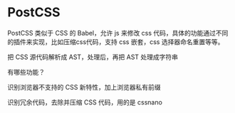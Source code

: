 # PostCSS

PostCSS 类似于 CSS 的 Babel，允许 js 来修改 css 代码，具体的功能通过不同的插件来实现，比如压缩css代码，支持 css 嵌套，css 选择器命名重置等等。


把 CSS 源代码解析成 AST，处理后，再把 AST 处理成字符串

有哪些功能？

识别浏览器不支持的 CSS 新特性，加上浏览器私有前缀

识别冗余代码，去除并压缩 CSS 代码，用的是 cssnano